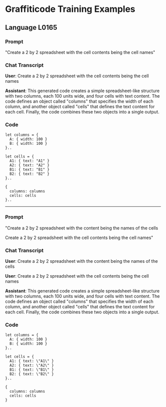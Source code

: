 # Graffiticode Training Examples

## Language L0165

### Prompt
"Create a 2 by 2 spreadsheet with the cell contents being the cell names"

### Chat Transcript

**User**: Create a 2 by 2 spreadsheet with the cell contents being the cell names

**Assistant**: This generated code creates a simple spreadsheet-like structure with two columns, each 100 units wide, and four cells with text content. The code defines an object called "columns" that specifies the width of each column, and another object called "cells" that defines the text content for each cell. Finally, the code combines these two objects into a single output.

### Code

```
let columns = {
  A: { width: 100 }
  B: { width: 100 }
}..

let cells = {
  A1: { text: "A1" }
  A2: { text: "A2" }
  B1: { text: "B1" }
  B2: { text: "B2" }
}..

{
  columns: columns
  cells: cells
}..
```

---

### Prompt
"Create a 2 by 2 spreadsheet with the content being the names of the cells

Create a 2 by 2 spreadsheet with the cell contents being the cell names"

### Chat Transcript

**User**: Create a 2 by 2 spreadsheet with the content being the names of the cells

**User**: Create a 2 by 2 spreadsheet with the cell contents being the cell names

**Assistant**: This generated code creates a simple spreadsheet-like structure with two columns, each 100 units wide, and four cells with text content. The code defines an object called "columns" that specifies the width of each column, and another object called "cells" that defines the text content for each cell. Finally, the code combines these two objects into a single output.

### Code

```
let columns = {
  A: { width: 100 }
  B: { width: 100 }
}..

let cells = {
  A1: { text: \"A1\" }
  A2: { text: \"A2\" }
  B1: { text: \"B1\" }
  B2: { text: \"B2\" }
}..

{
  columns: columns
  cells: cells
}
```

